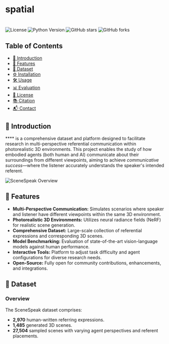 # spatial

#

![License](https://img.shields.io/badge/license-MIT-blue.svg)
![Python Version](https://img.shields.io/badge/python-3.7%2B-blue.svg)
![GitHub stars](https://img.shields.io/github/stars/yourusername/SceneSpeak.svg)
![GitHub forks](https://img.shields.io/github/forks/yourusername/SceneSpeak.svg)

## Table of Contents

- [📖 Introduction](#-introduction)
- [🚀 Features](#-features)
- [📁 Dataset](#-dataset)
- [⚙️ Installation](#️-installation)
- [🛠️ Usage](#️-usage)
- [📊 Evaluation](#-evaluation)
- [📄 License](#-license)
- [📚 Citation](#-citation)
- [📬 Contact](#-contact)

## 📖 Introduction

**** is a comprehensive dataset and platform designed to facilitate research in multi-perspective referential communication within photorealistic 3D environments. This project enables the study of how embodied agents (both human and AI) communicate about their surroundings from different viewpoints, aiming to achieve *communicative success*—where the listener accurately understands the speaker's intended referent.

![SceneSpeak Overview](figs/teaser.png)

## 🚀 Features

- **Multi-Perspective Communication:** Simulates scenarios where speaker and listener have different viewpoints within the same 3D environment.
- **Photorealistic 3D Environments:** Utilizes neural radiance fields (NeRF) for realistic scene generation.
- **Comprehensive Dataset:** Large-scale collection of referential expressions and corresponding 3D scenes.
- **Model Benchmarking:** Evaluation of state-of-the-art vision-language models against human performance.
- **Interactive Tools:** Platform to adjust task difficulty and agent configurations for diverse research needs.
- **Open-Source:** Fully open for community contributions, enhancements, and integrations.

## 📁 Dataset

### Overview

The SceneSpeak dataset comprises:

- **2,970** human-written referring expressions.
- **1,485** generated 3D scenes.
- **27,504** sampled scenes with varying agent perspectives and referent placements.
